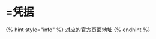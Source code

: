 # =凭据

{% hint style="info" %}
对应的[官方页面地址](https://contributing.bitwarden.com/architecture/deep-dives/passkeys/credentials)
{% endhint %}
